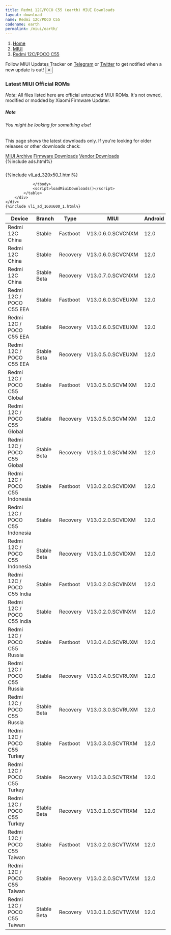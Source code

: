 ```yaml
---
title: Redmi 12C/POCO C55 (earth) MIUI Downloads
layout: download
name: Redmi 12C/POCO C55
codename: earth
permalink: /miui/earth/
---
```

<nav aria-label="breadcrumb">
    <ol class="breadcrumb">
        <li class="breadcrumb-item"><a href="/">Home</a></li>
        <li class="breadcrumb-item"><a href="/miui/">MIUI</a></li>
        <li class="breadcrumb-item active" aria-current="page"><a href="/miui/earth/">Redmi 12C/POCO C55</a></li>
    </ol>
</nav>
<div class="alert alert-primary alert-dismissible fade show" role="alert">
    Follow MIUI Updates Tracker on <a href="https://t.me/MIUIUpdatesTracker" class="alert-link">Telegram</a>
     or <a href="https://twitter.com/MiFwUpdater" class="alert-link">Twitter</a> to get notified when a new update is out!
    <button type="button" class="close" data-dismiss="alert" aria-label="Close">
        <span aria-hidden="true">&times;</span>
    </button>
</div>

### Latest MIUI Official ROMs
*Note*: All files listed here are official untouched MIUI ROMs. It's not owned, modified or modded by Xiaomi Firmware Updater.
<div class="card">
  <div class="card-body">
    <h5 class="card-title">Note</h5>
    <h6 class="card-subtitle mb-2 text-muted">You might be looking for something else!</h6>
    <p class="card-text">This page shows the latest downloads only.
     If you're looking for older releases or other downloads check:</p>
    <a href="/archive/miui/earth/" class="card-link">MIUI Archive</a>
    <a href="/firmware/earth/" class="card-link">Firmware Downloads</a>
    <a href="/vendor/earth/" class="card-link">Vendor Downloads</a>
  </div>
</div>
{%include ads.html%}
<div class="row justify-content-center">
    <div class="col-10">
        <div class="table-responsive-md" style="margin-top: 25px;">
            {%include vli_ad_320x50_1.html%}
            <table id="miui" class="display dt-responsive nowrap compact table table-striped table-hover table-sm">
                <thead class="thead-dark">
                    <tr>
                        <th data-ref="device">Device</th>
                        <th data-ref="branch">Branch</th>
                        <th data-ref="type">Type</th>
                        <th data-ref="miui">MIUI</th>
                        <th data-ref="android">Android</th>
                        <th data-ref="size">Size</th>
                        <th data-ref="size">Date</th>
                        <th data-ref="link">Link</th>
                    </tr>
                </thead>
                <tbody>
                <tr><td>Redmi 12C China</td><td>Stable</td><td>Fastboot</td><td>V13.0.6.0.SCVCNXM</td><td>12.0</td><td>4.4 GB</td><td>2023-03-02</td><td><a href="/miui/earth/stable/V13.0.6.0.SCVCNXM/">Download</a></td></tr>
<tr><td>Redmi 12C China</td><td>Stable</td><td>Recovery</td><td>V13.0.6.0.SCVCNXM</td><td>12.0</td><td>3.4 GB</td><td>2023-03-08</td><td><a href="/miui/earth/stable/V13.0.6.0.SCVCNXM/">Download</a></td></tr>
<tr><td>Redmi 12C China</td><td>Stable Beta</td><td>Recovery</td><td>V13.0.7.0.SCVCNXM</td><td>12.0</td><td>3.4 GB</td><td>2023-04-24</td><td><a href="/miui/earth/stable beta/V13.0.7.0.SCVCNXM/">Download</a></td></tr>
<tr><td>Redmi 12C / POCO C55 EEA</td><td>Stable</td><td>Fastboot</td><td>V13.0.6.0.SCVEUXM</td><td>12.0</td><td>5.6 GB</td><td>2023-03-02</td><td><a href="/miui/earth/stable/V13.0.6.0.SCVEUXM/">Download</a></td></tr>
<tr><td>Redmi 12C / POCO C55 EEA</td><td>Stable</td><td>Recovery</td><td>V13.0.6.0.SCVEUXM</td><td>12.0</td><td>3.3 GB</td><td>2023-03-09</td><td><a href="/miui/earth/stable/V13.0.6.0.SCVEUXM/">Download</a></td></tr>
<tr><td>Redmi 12C / POCO C55 EEA</td><td>Stable Beta</td><td>Recovery</td><td>V13.0.5.0.SCVEUXM</td><td>12.0</td><td>3.3 GB</td><td>2023-03-09</td><td><a href="/miui/earth/stable beta/V13.0.5.0.SCVEUXM/">Download</a></td></tr>
<tr><td>Redmi 12C / POCO C55 Global</td><td>Stable</td><td>Fastboot</td><td>V13.0.5.0.SCVMIXM</td><td>12.0</td><td>5.9 GB</td><td>2023-03-10</td><td><a href="/miui/earth/stable/V13.0.5.0.SCVMIXM/">Download</a></td></tr>
<tr><td>Redmi 12C / POCO C55 Global</td><td>Stable</td><td>Recovery</td><td>V13.0.5.0.SCVMIXM</td><td>12.0</td><td>3.3 GB</td><td>2023-03-20</td><td><a href="/miui/earth/stable/V13.0.5.0.SCVMIXM/">Download</a></td></tr>
<tr><td>Redmi 12C / POCO C55 Global</td><td>Stable Beta</td><td>Recovery</td><td>V13.0.1.0.SCVMIXM</td><td>12.0</td><td>3.3 GB</td><td>2023-03-15</td><td><a href="/miui/earth/stable beta/V13.0.1.0.SCVMIXM/">Download</a></td></tr>
<tr><td>Redmi 12C / POCO C55 Indonesia</td><td>Stable</td><td>Fastboot</td><td>V13.0.2.0.SCVIDXM</td><td>12.0</td><td>5.2 GB</td><td>2023-03-05</td><td><a href="/miui/earth/stable/V13.0.2.0.SCVIDXM/">Download</a></td></tr>
<tr><td>Redmi 12C / POCO C55 Indonesia</td><td>Stable</td><td>Recovery</td><td>V13.0.2.0.SCVIDXM</td><td>12.0</td><td>3.2 GB</td><td>2023-03-15</td><td><a href="/miui/earth/stable/V13.0.2.0.SCVIDXM/">Download</a></td></tr>
<tr><td>Redmi 12C / POCO C55 Indonesia</td><td>Stable Beta</td><td>Recovery</td><td>V13.0.1.0.SCVIDXM</td><td>12.0</td><td>3.2 GB</td><td>2023-03-15</td><td><a href="/miui/earth/stable beta/V13.0.1.0.SCVIDXM/">Download</a></td></tr>
<tr><td>Redmi 12C / POCO C55 India</td><td>Stable</td><td>Fastboot</td><td>V13.0.2.0.SCVINXM</td><td>12.0</td><td>4.5 GB</td><td>2023-03-01</td><td><a href="/miui/earth/stable/V13.0.2.0.SCVINXM/">Download</a></td></tr>
<tr><td>Redmi 12C / POCO C55 India</td><td>Stable</td><td>Recovery</td><td>V13.0.2.0.SCVINXM</td><td>12.0</td><td>3.1 GB</td><td>2023-03-06</td><td><a href="/miui/earth/stable/V13.0.2.0.SCVINXM/">Download</a></td></tr>
<tr><td>Redmi 12C / POCO C55 Russia</td><td>Stable</td><td>Fastboot</td><td>V13.0.4.0.SCVRUXM</td><td>12.0</td><td>5.4 GB</td><td>2023-03-21</td><td><a href="/miui/earth/stable/V13.0.4.0.SCVRUXM/">Download</a></td></tr>
<tr><td>Redmi 12C / POCO C55 Russia</td><td>Stable</td><td>Recovery</td><td>V13.0.4.0.SCVRUXM</td><td>12.0</td><td>3.2 GB</td><td>2023-04-04</td><td><a href="/miui/earth/stable/V13.0.4.0.SCVRUXM/">Download</a></td></tr>
<tr><td>Redmi 12C / POCO C55 Russia</td><td>Stable Beta</td><td>Recovery</td><td>V13.0.3.0.SCVRUXM</td><td>12.0</td><td>3.2 GB</td><td>2023-04-04</td><td><a href="/miui/earth/stable beta/V13.0.3.0.SCVRUXM/">Download</a></td></tr>
<tr><td>Redmi 12C / POCO C55 Turkey</td><td>Stable</td><td>Fastboot</td><td>V13.0.3.0.SCVTRXM</td><td>12.0</td><td>5.2 GB</td><td>2023-03-05</td><td><a href="/miui/earth/stable/V13.0.3.0.SCVTRXM/">Download</a></td></tr>
<tr><td>Redmi 12C / POCO C55 Turkey</td><td>Stable</td><td>Recovery</td><td>V13.0.3.0.SCVTRXM</td><td>12.0</td><td>3.2 GB</td><td>2023-03-15</td><td><a href="/miui/earth/stable/V13.0.3.0.SCVTRXM/">Download</a></td></tr>
<tr><td>Redmi 12C / POCO C55 Turkey</td><td>Stable Beta</td><td>Recovery</td><td>V13.0.1.0.SCVTRXM</td><td>12.0</td><td>3.2 GB</td><td>2023-03-15</td><td><a href="/miui/earth/stable beta/V13.0.1.0.SCVTRXM/">Download</a></td></tr>
<tr><td>Redmi 12C / POCO C55 Taiwan</td><td>Stable</td><td>Fastboot</td><td>V13.0.2.0.SCVTWXM</td><td>12.0</td><td>4.8 GB</td><td>2023-03-10</td><td><a href="/miui/earth/stable/V13.0.2.0.SCVTWXM/">Download</a></td></tr>
<tr><td>Redmi 12C / POCO C55 Taiwan</td><td>Stable</td><td>Recovery</td><td>V13.0.2.0.SCVTWXM</td><td>12.0</td><td>3.2 GB</td><td>2023-03-28</td><td><a href="/miui/earth/stable/V13.0.2.0.SCVTWXM/">Download</a></td></tr>
<tr><td>Redmi 12C / POCO C55 Taiwan</td><td>Stable Beta</td><td>Recovery</td><td>V13.0.1.0.SCVTWXM</td><td>12.0</td><td>3.2 GB</td><td>2023-03-28</td><td><a href="/miui/earth/stable beta/V13.0.1.0.SCVTWXM/">Download</a></td></tr>

                </tbody>
                <script>loadMiuiDownloads()</script>
            </table>
        </div>
    </div>
    {%include vli_ad_160x600_1.html%}
</div>
